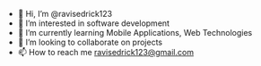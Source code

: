 - 👋 Hi, I’m @ravisedrick123
- 👀 I’m interested in software development
- 🌱 I’m currently learning Mobile Applications, Web Technologies
- 💞️ I’m looking to collaborate on projects
- 📫 How to reach me ravisedrick123@gmail.com

<!---
ravisedrick123/ravisedrick123 is a ✨ special ✨ repository because its `README.md` (this file) appears on your GitHub profile.
You can click the Preview link to take a look at your changes.
--->
